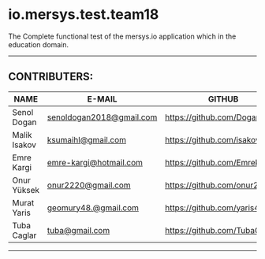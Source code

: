 # io.mersys.test.team18

The Complete functional test of the mersys.io application which in the education domain.

---

## CONTRIBUTERS:

NAME | E-MAIL | GITHUB
--- | --- | ---
Senol Dogan   | senoldogan2018@gmail.com |https://github.com/DoganSenol
Malik Isakov  | ksumaihl@gmail.com       |https://github.com/isakov-m
Emre Kargi    | emre-kargi@hotmail.com   |https://github.com/Emrekrgi
Onur Yüksek   | onur2220@gmail.com       |https://github.com/onur2220
Murat Yaris   | geomury48.@gmail.com     |https://github.com/yaris404
Tuba Caglar   | tuba@gmail.com           |https://github.com/TubaCaglar

---
